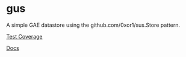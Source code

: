 gus
===

A simple GAE datastore using the github.com/0xor1/sus.Store pattern.

[Test Coverage](http://0xor1.github.io/gus/)

[Docs](https://godoc.org/github.com/0xor1/gus)

